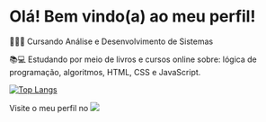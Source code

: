 <h1> Olá! Bem vindo(a) ao meu perfil!</h1>

<p>👩🏼‍💻 Cursando Análise e Desenvolvimento de Sistemas </p>
<p>📚💻 Estudando por meio de livros e cursos online sobre: lógica de programação, algoritmos, HTML, CSS e JavaScript.</p>

[![Top Langs](https://github-readme-stats.vercel.app/api/top-langs/?username=hsoaresbianca)](https://github.com/hsoaresbianca/github-readme-stats)

<p>Visite o meu perfil no 
  <a href="https://www.linkedin.com/in/hsoaresbianca" target="_blank"><img src="https://img.shields.io/badge/-LinkedIn-%230077B5?style=for-the-badge&logo=linkedin&logoColor=white" target="_blank"></a>
</p>
